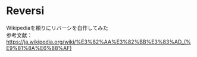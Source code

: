 # Reversi
Wikipediaを頼りにリバーシを自作してみた<br>
参考文献：https://ja.wikipedia.org/wiki/%E3%82%AA%E3%82%BB%E3%83%AD_(%E9%81%8A%E6%88%AF)
